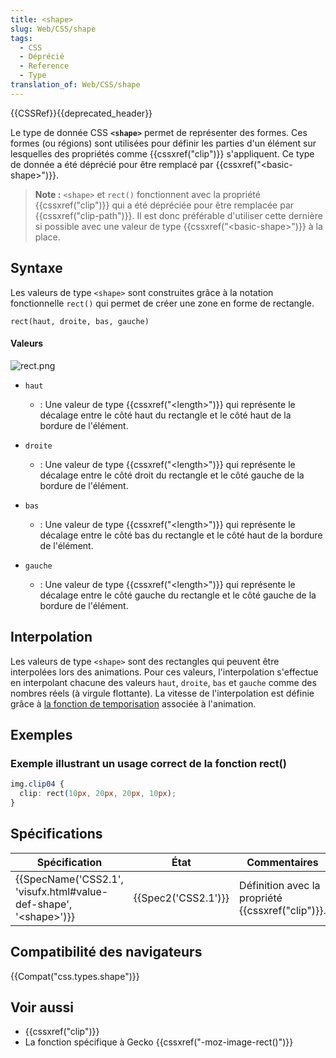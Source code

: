 ```yaml
---
title: <shape>
slug: Web/CSS/shape
tags:
  - CSS
  - Déprécié
  - Reference
  - Type
translation_of: Web/CSS/shape
---
```

{{CSSRef}}{{deprecated_header}}

Le type de donnée CSS **`<shape>`** permet de représenter des formes. Ces formes (ou régions) sont utilisées pour définir les parties d'un élément sur lesquelles des propriétés comme {{cssxref("clip")}} s'appliquent. Ce type de donnée a été déprécié pour être remplacé par {{cssxref("&lt;basic-shape&gt;")}}.

> **Note :** `<shape>` et `rect()` fonctionnent avec la propriété {{cssxref("clip")}} qui a été dépréciée pour être remplacée par {{cssxref("clip-path")}}. Il est donc préférable d'utiliser cette dernière si possible avec une valeur de type {{cssxref("&lt;basic-shape&gt;")}} à la place.

## Syntaxe

Les valeurs de type `<shape>` sont construites grâce à la notation fonctionnelle `rect()` qui permet de créer une zone en forme de rectangle.

```
rect(haut, droite, bas, gauche)
```

#### Valeurs

![rect.png](rect.png)

- `haut`
  - : Une valeur de type {{cssxref("&lt;length&gt;")}} qui représente le décalage entre le côté haut du rectangle et le côté haut de la bordure de l'élément.

- `droite`
  - : Une valeur de type {{cssxref("&lt;length&gt;")}} qui représente le décalage entre le côté droit du rectangle et le côté gauche de la bordure de l'élément.

- `bas`
  - : Une valeur de type {{cssxref("&lt;length&gt;")}} qui représente le décalage entre le côté bas du rectangle et le côté haut de la bordure de l'élément.

- `gauche`
  - : Une valeur de type {{cssxref("&lt;length&gt;")}} qui représente le décalage entre le côté gauche du rectangle et le côté gauche de la bordure de l'élément.

## Interpolation

Les valeurs de type `<shape>` sont des rectangles qui peuvent être interpolées lors des animations. Pour ces valeurs, l'interpolation s'effectue en interpolant chacune des valeurs `haut`, `droite`, `bas` et `gauche` comme des nombres réels (à virgule flottante). La vitesse de l'interpolation est définie grâce à [la fonction de temporisation](/fr/docs/Web/CSS/easing-function) associée à l'animation.

## Exemples

### Exemple illustrant un usage correct de la fonction rect()

```css
img.clip04 {
  clip: rect(10px, 20px, 20px, 10px);
}
```

## Spécifications

| Spécification                                                                                | État                     | Commentaires                                           |
| -------------------------------------------------------------------------------------------- | ------------------------ | ------------------------------------------------------ |
| {{SpecName('CSS2.1', 'visufx.html#value-def-shape', '&lt;shape&gt;')}} | {{Spec2('CSS2.1')}} | Définition avec la propriété {{cssxref("clip")}}. |

## Compatibilité des navigateurs

{{Compat("css.types.shape")}}

## Voir aussi

- {{cssxref("clip")}}
- La fonction spécifique à Gecko {{cssxref("-moz-image-rect()")}}
